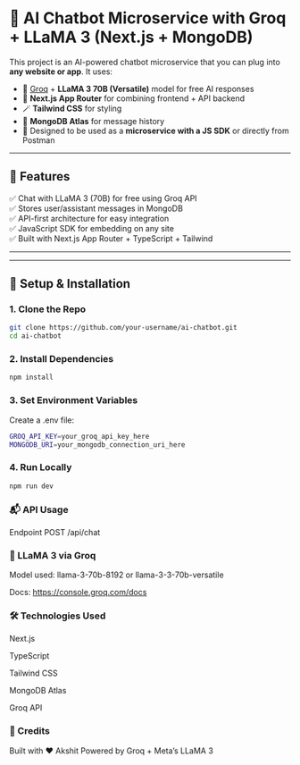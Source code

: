 # 🧠 AI Chatbot Microservice with Groq + LLaMA 3 (Next.js + MongoDB)

This project is an AI-powered chatbot microservice that you can plug into **any website or app**. It uses:

- 🧠 [Groq](https://console.groq.com/) + **LLaMA 3 70B (Versatile)** model for free AI responses
- 🧱 **Next.js App Router** for combining frontend + API backend
- 🪄 **Tailwind CSS** for styling
- 🌱 **MongoDB Atlas** for message history
- 🔌 Designed to be used as a **microservice with a JS SDK** or directly from Postman

---

## 🚀 Features

✅ Chat with LLaMA 3 (70B) for free using Groq API  
✅ Stores user/assistant messages in MongoDB  
✅ API-first architecture for easy integration  
✅ JavaScript SDK for embedding on any site  
✅ Built with Next.js App Router + TypeScript + Tailwind

---

---

## 🔧 Setup & Installation

### 1. Clone the Repo

```bash
git clone https://github.com/your-username/ai-chatbot.git
cd ai-chatbot
```

### 2. Install Dependencies
```bash
npm install
```

### 3. Set Environment Variables
Create a .env file:
```bash 
GROQ_API_KEY=your_groq_api_key_here
MONGODB_URI=your_mongodb_connection_uri_here
```
### 4. Run Locally
```bash 
npm run dev
```

### 📬 API Usage
Endpoint
POST /api/chat

### 🧠 LLaMA 3 via Groq
Model used: llama-3-70b-8192 or llama-3-3-70b-versatile

Docs: https://console.groq.com/docs

### 🛠 Technologies Used
Next.js

TypeScript

Tailwind CSS

MongoDB Atlas

Groq API


### 🙌 Credits
Built with ❤️ Akshit
Powered by Groq + Meta’s LLaMA 3
